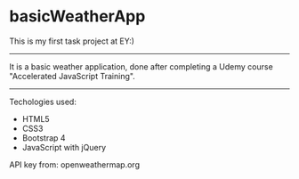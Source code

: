# basicWeatherApp

This is my first task project at EY:)

---

It is a basic weather application, done after completing a Udemy course "Accelerated JavaScript Training".

---

Techologies used:

- HTML5
- CSS3
- Bootstrap 4
- JavaScript with jQuery

API key from: openweathermap.org
